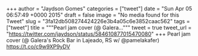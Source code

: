 
+++
author = "Jaydson Gomes"
categories = ["tweet"]
date = "Sun Apr 05 06:57:49 +0000 2015"
draft = false
image = "No media found for this Tweet"
slug = "3fa12db508274424226e3b4a05c6e3852caac562"
tags = ["tweet"]
title = """Pearl jam cover (@ Galera..."""
tweet = true
tweet_url = "https://twitter.com/jaydson/status/584610877015470080"
+++
Pearl jam cover (@ Galera's Rock Bar in Lajeado, RS w/ @pamelakafer) https://t.co/c9w9XP9yDV

